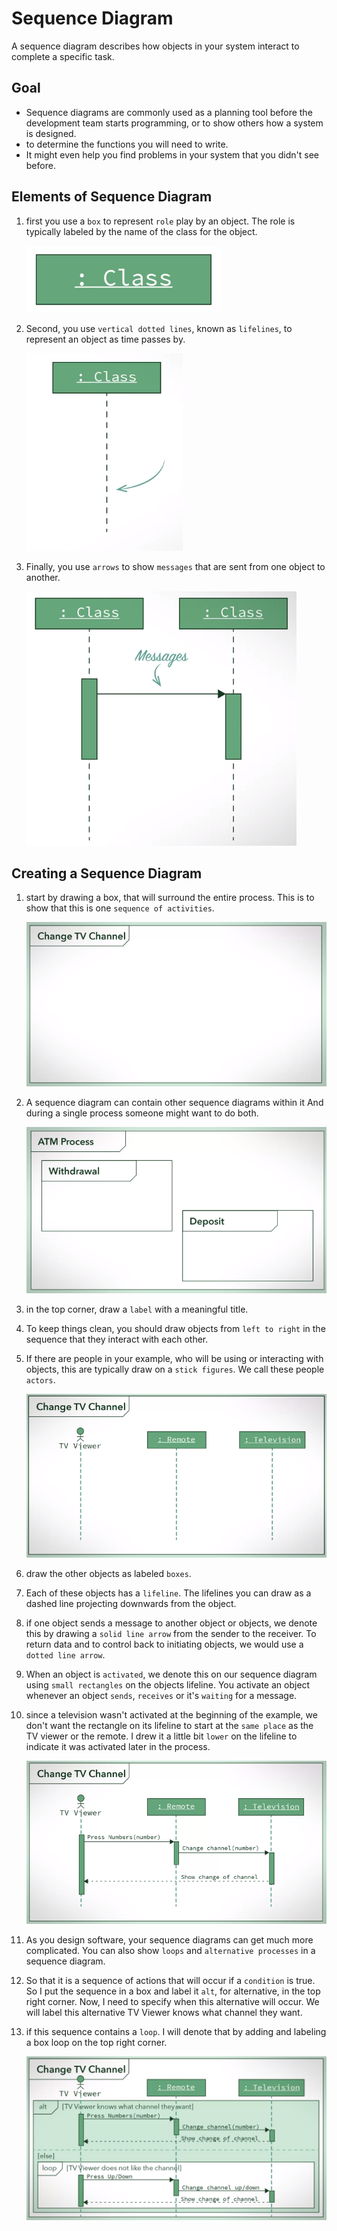# Sequence Diagram
A sequence diagram describes how objects in your system interact to complete a specific task. 

## Goal
- Sequence diagrams are commonly used as a planning tool before the development team starts programming, or to show others how a system is designed. 
- to determine the functions you will need to write. 
- It might even help you find problems in your system that you didn't see before.

## Elements of Sequence Diagram
1. first you use a `box` to represent `role` play by an object. The role is typically labeled by the name of the class for the object. 
   
   ![](/img/seq-role.png)

2. Second, you use `vertical dotted lines`, known as `lifelines`, to represent an object as time passes by. 
   
    ![](/img/seq-lifeline.png)

3. Finally, you use `arrows` to show `messages` that are sent from one object to another.

    ![](/img/seq-message.png)


## Creating a Sequence Diagram
1. start by drawing a box, that will surround the entire process. This is to show that this is one `sequence of activities`. 
   
   ![](/img/seq-title.png)

2. A sequence diagram can contain other sequence diagrams within it And during a single process someone might want to do both.
   
   ![](/img/seq-in-seq.png)

3. in the top corner, draw a `label` with a meaningful title. 

4. To keep things clean, you should draw objects from `left to right` in the sequence that they interact with each other. 
5. If there are people in your example, who will be using or interacting with objects, this are typically draw on a `stick figures`. We call these people `actors`.
   
   ![](/img/seq-stick.png)

6. draw the other objects as labeled `boxes`.
7. Each of these objects has a `lifeline`. The lifelines you can draw as a dashed line projecting downwards from the object.
8. if one object sends a message to another object or objects, we denote this by drawing a `solid line arrow` from the sender to the receiver. To return data and to control back to initiating objects, we would use a `dotted line arrow`. 
9.  When an object is `activated`, we denote this on our sequence diagram using `small rectangles` on the objects lifeline. You activate an object whenever an object `sends`, `receives` or it's `waiting` for a message. 
10. since a television wasn't activated at the beginning of the example, we don't want the rectangle on its lifeline to start at the `same place` as the TV viewer or the remote. I drew it a little bit `lower` on the lifeline to indicate it was activated later in the process.
    
    ![](/img/seq-overview.png)

11. As you design software, your sequence diagrams can get much more complicated. You can also show `loops` and `alternative processes` in a sequence diagram. 
12. So that it is a sequence of actions that will occur if a `condition` is true. So I put the sequence in a box and label it `alt`, for alternative, in the top right corner. Now, I need to specify when this alternative will occur. We will label this alternative TV Viewer knows what channel they want.
13. if this sequence contains a `loop`. I will denote that by adding and labeling a box loop on the top right corner.
    
    ![](/img/seq-alt-loop.png)